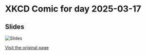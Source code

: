
# XKCD Comic for day 2025-03-17

## Slides

![Slides](https://imgs.xkcd.com/comics/slides.png "Did you know they can actually physically throw you out of SIGGRAPH?")

[Visit the original page](https://xkcd.com/365/)
